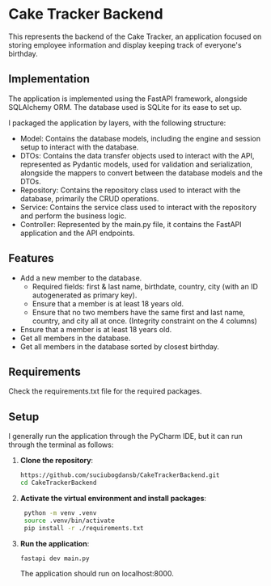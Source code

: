 # Cake Tracker Backend

This represents the backend of the Cake Tracker, an application focused on storing employee information and display keeping track of everyone's birthday.

## Implementation

The application is implemented using the FastAPI framework, alongside SQLAlchemy ORM. The database used is SQLite for its ease to set up.

I packaged the application by layers, with the following structure:
- Model: Contains the database models, including the engine and session setup to interact with the database.
- DTOs: Contains the data transfer objects used to interact with the API, represented as Pydantic models, used for validation and serialization, alongside the mappers to convert between the database models and the DTOs.
- Repository: Contains the repository class used to interact with the database, primarily the CRUD operations.
- Service: Contains the service class used to interact with the repository and perform the business logic.
- Controller: Represented by the main.py file, it contains the FastAPI application and the API endpoints.

## Features

- Add a new member to the database. 
  - Required fields: first & last name, birthdate, country, city (with an ID autogenerated as primary key).
  - Ensure that a member is at least 18 years old.
  - Ensure that no two members have the same first and last name, country, and city all at once. (Integrity constraint on the 4 columns)
- Ensure that a member is at least 18 years old.
- Get all members in the database.
- Get all members in the database sorted by closest birthday.

## Requirements

Check the requirements.txt file for the required packages.

## Setup

I generally run the application through the PyCharm IDE, but it can run through the terminal as follows:

1. **Clone the repository**:

   ```bash
   https://github.com/suciubogdansb/CakeTrackerBackend.git
   cd CakeTrackerBackend
   ```

2. **Activate the virtual environment and install packages**:

   ```bash
    python -m venv .venv
    source .venv/bin/activate
    pip install -r ./requirements.txt
   ```

3. **Run the application**:

   ```bash
   fastapi dev main.py
   ```
   
    The application should run on localhost:8000.
